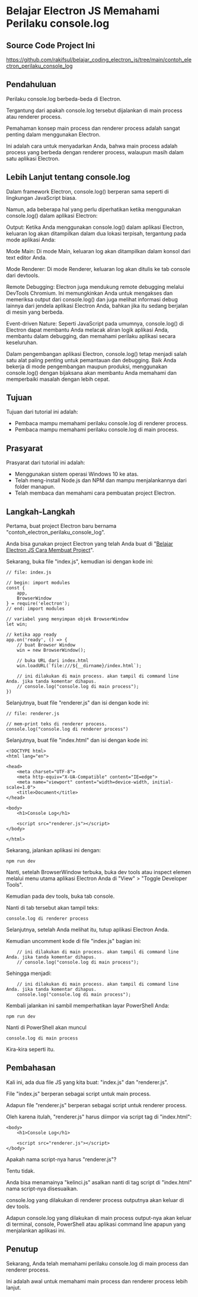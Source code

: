 # Belajar Electron JS Memahami Perilaku console.log

## Source Code Project Ini

https://github.com/rakifsul/belajar_coding_electron_js/tree/main/contoh_electron_perilaku_console_log

## Pendahuluan

Perilaku console.log berbeda-beda di Electron.

Tergantung dari apakah console.log tersebut dijalankan di main process atau renderer process.

Pemahaman konsep main process dan renderer process adalah sangat penting dalam menggunakan Electron.

Ini adalah cara untuk menyadarkan Anda, bahwa main process adalah process yang berbeda dengan renderer process, walaupun masih dalam satu aplikasi Electron.

## Lebih Lanjut tentang console.log

Dalam framework Electron, console.log() berperan sama seperti di lingkungan JavaScript biasa.

Namun, ada beberapa hal yang perlu diperhatikan ketika menggunakan console.log() dalam aplikasi Electron:

Output: Ketika Anda menggunakan console.log() dalam aplikasi Electron, keluaran log akan ditampilkan dalam dua lokasi terpisah, tergantung pada mode aplikasi Anda:

Mode Main: Di mode Main, keluaran log akan ditampilkan dalam konsol dari text editor Anda.

Mode Renderer: Di mode Renderer, keluaran log akan ditulis ke tab console dari devtools.

Remote Debugging: Electron juga mendukung remote debugging melalui DevTools Chromium. Ini memungkinkan Anda untuk mengakses dan memeriksa output dari console.log() dan juga melihat informasi debug lainnya dari jendela aplikasi Electron Anda, bahkan jika itu sedang berjalan di mesin yang berbeda.

Event-driven Nature: Seperti JavaScript pada umumnya, console.log() di Electron dapat membantu Anda melacak aliran logik aplikasi Anda, membantu dalam debugging, dan memahami perilaku aplikasi secara keseluruhan.

Dalam pengembangan aplikasi Electron, console.log() tetap menjadi salah satu alat paling penting untuk pemantauan dan debugging. Baik Anda bekerja di mode pengembangan maupun produksi, menggunakan console.log() dengan bijaksana akan membantu Anda memahami dan memperbaiki masalah dengan lebih cepat.

## Tujuan

Tujuan dari tutorial ini adalah:

-   Pembaca mampu memahami perilaku console.log di renderer process.
-   Pembaca mampu memahami perilaku console.log di main process.

## Prasyarat

Prasyarat dari tutorial ini adalah:

-   Menggunakan sistem operasi Windows 10 ke atas.
-   Telah meng-install Node.js dan NPM dan mampu menjalankannya dari folder manapun.
-   Telah membaca dan memahami cara pembuatan project Electron.

## Langkah-Langkah

Pertama, buat project Electron baru bernama "contoh_electron_perilaku_console_log".

Anda bisa gunakan project Electron yang telah Anda buat di "[Belajar Electron JS Cara Membuat Project](https://github.com/rakifsul/belajar_coding_electron_js/blob/main/Belajar-Electron-JS-Cara-Membuat-Project.md)".

Sekarang, buka file "index.js", kemudian isi dengan kode ini:

```
// file: index.js

// begin: import modules
const {
    app,
    BrowserWindow
} = require('electron');
// end: import modules

// variabel yang menyimpan objek BrowserWindow
let win;

// ketika app ready
app.on('ready', () => {
    // buat Browser Window
    win = new BrowserWindow();

    // buka URL dari index.html
    win.loadURL(`file:///${__dirname}/index.html`);

    // ini dilakukan di main process. akan tampil di command line Anda. jika tanda komentar dihapus.
    // console.log("console.log di main process");
})
```

Selanjutnya, buat file "renderer.js" dan isi dengan kode ini:

```
// file: renderer.js

// mem-print teks di renderer process.
console.log("console.log di renderer process")
```

Selanjutnya, buat file "index.html" dan isi dengan kode ini:

```
<!DOCTYPE html>
<html lang="en">

<head>
    <meta charset="UTF-8">
    <meta http-equiv="X-UA-Compatible" content="IE=edge">
    <meta name="viewport" content="width=device-width, initial-scale=1.0">
    <title>Document</title>
</head>

<body>
    <h1>Console Log</h1>

    <script src="renderer.js"></script>
</body>

</html>
```

Sekarang, jalankan aplikasi ini dengan:

```
npm run dev
```

Nanti, setelah BrowserWindow terbuka, buka dev tools atau inspect elemen melalui menu utama aplikasi Electron Anda di "View" > "Toggle Developer Tools".

Kemudian pada dev tools, buka tab console.

Nanti di tab tersebut akan tampil teks:

```
console.log di renderer process
```

Selanjutnya, setelah Anda melihat itu, tutup aplikasi Electron Anda.

Kemudian uncomment kode di file "index.js" bagian ini:

```
    // ini dilakukan di main process. akan tampil di command line Anda. jika tanda komentar dihapus.
    // console.log("console.log di main process");
```

Sehingga menjadi:

```
    // ini dilakukan di main process. akan tampil di command line Anda. jika tanda komentar dihapus.
    console.log("console.log di main process");
```

Kembali jalankan ini sambil memperhatikan layar PowerShell Anda:

```
npm run dev
```

Nanti di PowerShell akan muncul

```
console.log di main process
```

Kira-kira seperti itu.

## Pembahasan

Kali ini, ada dua file JS yang kita buat: "index.js" dan "renderer.js".

File "index.js" berperan sebagai script untuk main process.

Adapun file "renderer.js" berperan sebagai script untuk renderer process.

Oleh karena itulah, "renderer.js" harus diimpor via script tag di "index.html":

```
<body>
    <h1>Console Log</h1>

    <script src="renderer.js"></script>
</body>
```

Apakah nama script-nya harus "renderer.js"?

Tentu tidak.

Anda bisa menamainya "kelinci.js" asalkan nanti di tag script di "index.html" nama script-nya disesuaikan.

console.log yang dilakukan di renderer process outputnya akan keluar di dev tools.

Adapun console.log yang dilakukan di main process output-nya akan keluar di terminal, console, PowerShell atau aplikasi command line apapun yang menjalankan aplikasi ini.

## Penutup

Sekarang, Anda telah memahami perilaku console.log di main process dan renderer process.

Ini adalah awal untuk memahami main process dan renderer process lebih lanjut.
